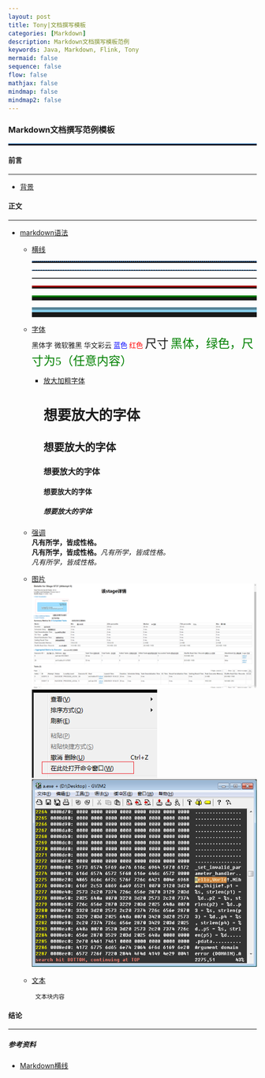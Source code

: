 ```yaml
---
layout: post
title: Tony|文档撰写模板
categories: [Markdown]
description: Markdown文档撰写模板范例
keywords: Java, Markdown, Flink, Tony
mermaid: false
sequence: false
flow: false
mathjax: false
mindmap: false
mindmap2: false
---
```


<h3 align="left"> Markdown文档撰写范例模板 </h3>

<hr style="height:3px;border:none;border-top:1px solid #0066CC;" />


<h4 align="left"> 前言 </h4>

---------------

- [背景]()


<h4 align="left"> 正文 </h4>

---------------

- [markdown语法]()
  - [横线]() <br>
    <hr style=" height:2px;border:none;border-top:2px dotted #185598;" /> 
    <!-- 
      类型：园点虚线
      height:2px;是hr的高度
      border:none;是没有边框
      border-top:2px dotted #185598;是设置横线的样式
      dotted  虚线  #185598  颜色
    -->
    <hr style="height:1px;border:none;border-top:1px dashed #0066CC;" />
    <hr style="height:1px;border:none;border-top:1px solid #555555;" />
    <hr style="height:3px;border:none;border-top:3px double red;" />
    <hr style="height:5px;border:none;border-top:5px ridge green;" />
    <hr style="height:10px;border:none;border-top:10px groove skyblue;" />
    
  - [字体]() <br>
    <font face="黑体">黑体字</font> 
    <font face="微软雅黑">微软雅黑</font> 
    <font face="STCAIYUN">华文彩云</font>
    <font color=blue>蓝色</font>
    <font color=Red>红色</font>
    <font size=5>尺寸</font> 
    <font face="黑体" color=green size=5>黑体，绿色，尺寸为5（任意内容）</font> 
    - [放大加粗字体]() <br>
      <h1>想要放大的字体</h1> 
      <h2>想要放大的字体</h2> 
      <h3>想要放大的字体</h3>
      <h4>想要放大的字体</h4> 
      <h5>想要放大的字体</h5>

  - [强调]() <br>
    **凡有所学，皆成性格。** <br>
    __凡有所学，皆成性格。__*凡有所学，皆成性格。* <br>
    _凡有所学，皆成性格。_ <br>

  - [图片]() <br>
    ![img](/images/posts/bigdata/spark/2020092111554018.png) <br>
    <img src="/images/posts/windows/rclick.png" alt="Windows Skills" /> <br>
    ![img](/images/posts/cplusplus/staticstring_helloworld.png) <br>

    
  - [文本]()
    ```.text
     文本块内容
    ```



<h4 align="left"> 结论 </h4>

---------------






<h5 align="left"> 参考资料 </h5>

- [Markdown横线](https://www.jianshu.com/p/e74830235087)






